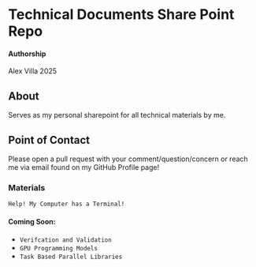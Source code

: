 # Technical Documents Share Point Repo
#### Authorship
Alex Villa 2025

## About
Serves as my personal sharepoint for all technical materials by me.

## Point of Contact
Please open a pull request with your comment/question/concern or reach me via email found on my GitHub Profile page! 
### Materials 
`Help! My Computer has a Terminal!`

#### Coming Soon: 
- `Verifcation and Validation`
- `GPU Programming Models`
- `Task Based Parallel Libraries` 
